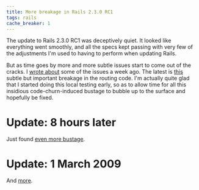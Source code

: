 ```yaml
---
title: More breakage in Rails 2.3.0 RC1
tags: rails
cache_breaker: 1
---
```


The update to Rails 2.3.0 RC1 was deceptively quiet. It looked like everything went smoothly, and all the specs kept passing with very few of the adjustments I'm used to having to perform when updating Rails.

But as time goes by more and more subtle issues start to come out of the cracks. I [wrote about](/blog/rails-update-headaches) some of the issues a week ago. The latest is [this](http://rails.lighthouseapp.com:80/projects/8994/tickets/2039) subtle but important breakage in the routing code. I'm actually quite glad that I started doing this local testing early, so as to allow time for all this insidious code-churn-induced bustage to bubble up to the surface and hopefully be fixed.

# Update: 8 hours later

Just found [even more bustage](http://rails.lighthouseapp.com/projects/8994/tickets/2043).

# Update: 1 March 2009

And [more](http://rails.lighthouseapp.com/projects/8994/tickets/2108).
